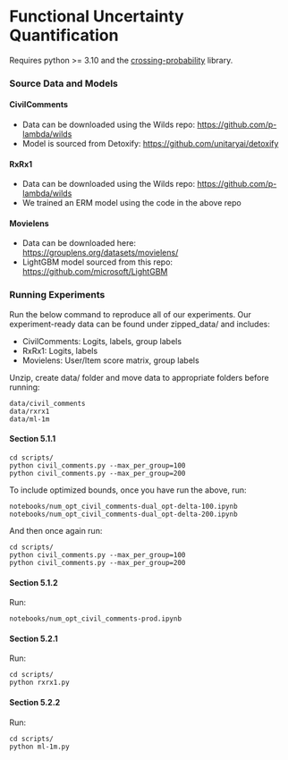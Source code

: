 # Functional Uncertainty Quantification

Requires python >= 3.10 and the 
<a href="https://github.com/mosco/crossing-probability/blob/master/setup.py">crossing-probability</a>
library.

### Source Data and Models

#### CivilComments

 - Data can be downloaded using the Wilds repo: https://github.com/p-lambda/wilds
 - Model is sourced from Detoxify: https://github.com/unitaryai/detoxify

#### RxRx1

 - Data can be downloaded using the Wilds repo: https://github.com/p-lambda/wilds
 - We trained an ERM model using the code in the above repo

#### Movielens

 - Data can be downloaded here: https://grouplens.org/datasets/movielens/
 - LightGBM model sourced from this repo: https://github.com/microsoft/LightGBM


### Running Experiments

Run the below command to reproduce all of our experiments.  Our experiment-ready data can be found under zipped_data/ and includes:

 - CivilComments: Logits, labels, group labels
 - RxRx1: Logits, labels
 - Movielens: User/Item score matrix, group labels
 
Unzip, create data/ folder and move data to appropriate folders before running:

    data/civil_comments
    data/rxrx1
    data/ml-1m

#### Section 5.1.1
    
    cd scripts/
    python civil_comments.py --max_per_group=100
    python civil_comments.py --max_per_group=200
    
To include optimized bounds, once you have run the above, run:

    notebooks/num_opt_civil_comments-dual_opt-delta-100.ipynb
    notebooks/num_opt_civil_comments-dual_opt-delta-200.ipynb
    
And then once again run:

    cd scripts/
    python civil_comments.py --max_per_group=100
    python civil_comments.py --max_per_group=200
    
#### Section 5.1.2

Run:

    notebooks/num_opt_civil_comments-prod.ipynb

#### Section 5.2.1

Run:

    cd scripts/
    python rxrx1.py

#### Section 5.2.2

Run:

    cd scripts/
    python ml-1m.py

